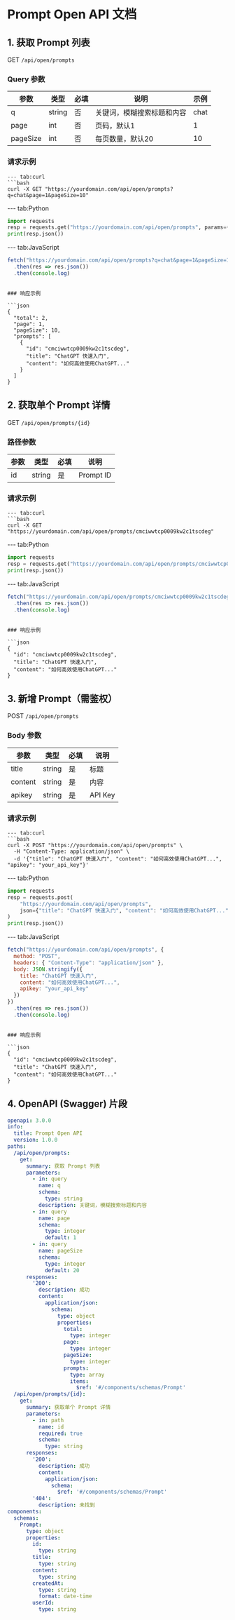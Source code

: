 # Prompt Open API 文档

## 1. 获取 Prompt 列表

GET `/api/open/prompts`

### Query 参数

| 参数      | 类型   | 必填 | 说明                 | 示例 |
| --------- | ------ | ---- | -------------------- | ---- |
| q         | string | 否   | 关键词，模糊搜索标题和内容 | chat |
| page      | int    | 否   | 页码，默认1          | 1    |
| pageSize  | int    | 否   | 每页数量，默认20      | 10   |

### 请求示例

```tabs
--- tab:curl
```bash
curl -X GET "https://yourdomain.com/api/open/prompts?q=chat&page=1&pageSize=10"
```
--- tab:Python
```python
import requests
resp = requests.get("https://yourdomain.com/api/open/prompts", params={"q": "chat", "page": 1, "pageSize": 10})
print(resp.json())
```
--- tab:JavaScript
```js
fetch("https://yourdomain.com/api/open/prompts?q=chat&page=1&pageSize=10")
  .then(res => res.json())
  .then(console.log)
```
```

### 响应示例

```json
{
  "total": 2,
  "page": 1,
  "pageSize": 10,
  "prompts": [
    {
      "id": "cmciwwtcp0009kw2c1tscdeg",
      "title": "ChatGPT 快速入门",
      "content": "如何高效使用ChatGPT..."
    }
  ]
}
```

## 2. 获取单个 Prompt 详情

GET `/api/open/prompts/{id}`

### 路径参数

| 参数 | 类型   | 必填 | 说明     |
| ---- | ------ | ---- | -------- |
| id   | string | 是   | Prompt ID |

### 请求示例

```tabs
--- tab:curl
```bash
curl -X GET "https://yourdomain.com/api/open/prompts/cmciwwtcp0009kw2c1tscdeg"
```
--- tab:Python
```python
import requests
resp = requests.get("https://yourdomain.com/api/open/prompts/cmciwwtcp0009kw2c1tscdeg")
print(resp.json())
```
--- tab:JavaScript
```js
fetch("https://yourdomain.com/api/open/prompts/cmciwwtcp0009kw2c1tscdeg")
  .then(res => res.json())
  .then(console.log)
```
```

### 响应示例

```json
{
  "id": "cmciwwtcp0009kw2c1tscdeg",
  "title": "ChatGPT 快速入门",
  "content": "如何高效使用ChatGPT..."
}
```

## 3. 新增 Prompt（需鉴权）

POST `/api/open/prompts`

### Body 参数

| 参数    | 类型   | 必填 | 说明     |
| ------- | ------ | ---- | -------- |
| title   | string | 是   | 标题     |
| content | string | 是   | 内容     |
| apikey  | string | 是   | API Key  |

### 请求示例

```tabs
--- tab:curl
```bash
curl -X POST "https://yourdomain.com/api/open/prompts" \
  -H "Content-Type: application/json" \
  -d '{"title": "ChatGPT 快速入门", "content": "如何高效使用ChatGPT...", "apikey": "your_api_key"}'
```
--- tab:Python
```python
import requests
resp = requests.post(
    "https://yourdomain.com/api/open/prompts",
    json={"title": "ChatGPT 快速入门", "content": "如何高效使用ChatGPT...", "apikey": "your_api_key"}
)
print(resp.json())
```
--- tab:JavaScript
```js
fetch("https://yourdomain.com/api/open/prompts", {
  method: "POST",
  headers: { "Content-Type": "application/json" },
  body: JSON.stringify({
    title: "ChatGPT 快速入门",
    content: "如何高效使用ChatGPT...",
    apikey: "your_api_key"
  })
})
  .then(res => res.json())
  .then(console.log)
```
```

### 响应示例

```json
{
  "id": "cmciwwtcp0009kw2c1tscdeg",
  "title": "ChatGPT 快速入门",
  "content": "如何高效使用ChatGPT..."
}
```

## 4. OpenAPI (Swagger) 片段

```yaml
openapi: 3.0.0
info:
  title: Prompt Open API
  version: 1.0.0
paths:
  /api/open/prompts:
    get:
      summary: 获取 Prompt 列表
      parameters:
        - in: query
          name: q
          schema:
            type: string
          description: 关键词，模糊搜索标题和内容
        - in: query
          name: page
          schema:
            type: integer
            default: 1
        - in: query
          name: pageSize
          schema:
            type: integer
            default: 20
      responses:
        '200':
          description: 成功
          content:
            application/json:
              schema:
                type: object
                properties:
                  total:
                    type: integer
                  page:
                    type: integer
                  pageSize:
                    type: integer
                  prompts:
                    type: array
                    items:
                      $ref: '#/components/schemas/Prompt'
  /api/open/prompts/{id}:
    get:
      summary: 获取单个 Prompt 详情
      parameters:
        - in: path
          name: id
          required: true
          schema:
            type: string
      responses:
        '200':
          description: 成功
          content:
            application/json:
              schema:
                $ref: '#/components/schemas/Prompt'
        '404':
          description: 未找到
components:
  schemas:
    Prompt:
      type: object
      properties:
        id:
          type: string
        title:
          type: string
        content:
          type: string
        createdAt:
          type: string
          format: date-time
        userId:
          type: string
``` 